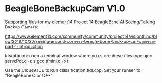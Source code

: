 # BeagleBoneBackupCam V1.0

Supporting files for my element14 Project 14 BeagleBone AI Seeing/Talking Backup Camera:

https://www.element14.com/community/community/project14/visionthing/blog/2019/10/20/seeing-around-corners-beagle-bone-back-up-car-camera-part-1-introduction

Installation:
  open a terminal window where you store these files
  type:
    gcc servoPot.c -o s
    gcc tfmini.c -o t
    
  Use the Cloud9 IDE to Run classification.tidl.cpp.  Set your runner to "BeagleBone C or C++"
